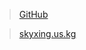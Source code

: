 > [GitHub](https://kairui20111207.github.io/skyxingmc.github.io)

> [skyxing.us.kg](https://kairui20111207.github.io/skyxingmc.github.io)